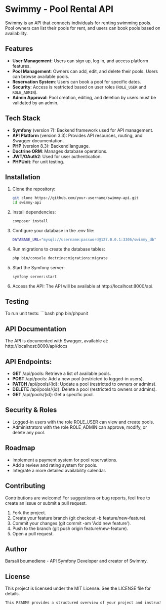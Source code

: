 # Swimmy - Pool Rental API

Swimmy is an API that connects individuals for renting swimming pools. Pool owners can list their pools for rent, and users can book pools based on availability.

## Features

- **User Management**: Users can sign up, log in, and access platform features.
- **Pool Management**: Owners can add, edit, and delete their pools. Users can browse available pools.
- **Reservation System**: Users can book a pool for specific dates.
- **Security**: Access is restricted based on user roles (`ROLE_USER` and `ROLE_ADMIN`).
- **Admin Approval**: Pool creation, editing, and deletion by users must be validated by an admin.

## Tech Stack

- **Symfony** (version 7): Backend framework used for API management.
- **API Platform** (version 3.3): Provides API resources, routing, and Swagger documentation.
- **PHP** (version 8.3): Backend language.
- **Doctrine ORM**: Manages database operations.
- **JWT/OAuth2**: Used for user authentication.
- **PHPUnit**: For unit testing.

## Installation

1. Clone the repository:
   ```bash
   git clone https://github.com/your-username/swimmy-api.git
   cd swimmy-api
   
2. Install dependencies:
   ```bash
   composer install

3. Configure your database in the .env file:
   ```bash
   DATABASE_URL="mysql://username:password@127.0.0.1:3306/swimmy_db"

4. Run migrations to create the database tables:
   ```bash
   php bin/console doctrine:migrations:migrate

5. Start the Symfony server:
   ```bash
   symfony server:start

6. Access the API: The API will be available at http://localhost:8000/api.

## Testing
   To run unit tests:
      ```bash
      php bin/phpunit


## API Documentation
   The API is documented with Swagger, available at:
      http://localhost:8000/api/docs

## API Endpoints:

- **GET** /api/pools: Retrieve a list of available pools.
- **POST** /api/pools: Add a new pool (restricted to logged-in users).
- **PATCH** /api/pools/{id}: Update a pool (restricted to owners or admins).
- **DELETE** /api/pools/{id}: Delete a pool (restricted to owners or admins).
- **GET** /api/pools/{id}: Get a specific pool.

## Security & Roles
- Logged-in users with the role ROLE_USER can view and create pools.
- Administrators with the role ROLE_ADMIN can approve, modify, or delete any pool.

## Roadmap
- Implement a payment system for pool reservations.
- Add a review and rating system for pools.
- Integrate a more detailed availability calendar.

## Contributing
Contributions are welcome! For suggestions or bug reports, feel free to create an issue or submit a pull request.

1. Fork the project.
2. Create your feature branch (git checkout -b feature/new-feature).
3. Commit your changes (git commit -am 'Add new feature').
4. Push to the branch (git push origin feature/new-feature).
5. Open a pull request.

## Author
Barsali boumediene - API Symfony Developer and creator of Swimmy.

## License
This project is licensed under the MIT License. See the LICENSE file for details.
   ```bash 
   This README provides a structured overview of your project and instructions for potential contributors, covering the purpose, setup, and contribution guidelines.
